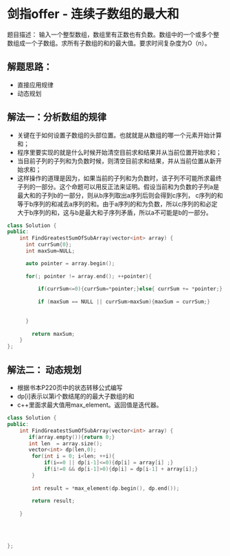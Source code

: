 # 剑指offer -  连续子数组的最大和
题目描述： 输入一个整型数组，数组里有正数也有负数。数组中的一个或多个整数组成一个子数组。求所有子数组的和的最大值。要求时间复杂度为O（n）。

## 解题思路：
- 直接应用规律
- 动态规划


## 解法一：分析数组的规律
- 关键在于如何设置子数组的头部位置。也就就是从数组的哪一个元素开始计算和；
- 程序里要实现的就是什么时候开始清空目前求和结果并从当前位置开始求和；
- 当目前子列的子列和为负数时候，则清空目前求和结果，并从当前位置从新开始求和；
- 这样操作的道理是因为，如果当前的子列和为负数时，该子列不可能所求最终子列的一部分。这个命题可以用反正法来证明。假设当前和为负数的子列a是最大和的子列b的一部分，则从b序列取出a序列后则会得到c序列， c序列的和等于b序列的和减去a序列的和。由于a序列的和为负数，所以c序列的和必定大于b序列的和，这与b是最大和子序列矛盾，所以a不可能是b的一部分。

```c++
class Solution {
public:
    int FindGreatestSumOfSubArray(vector<int> array) {
      int currSum{0};
      int maxSum=NULL;

      auto pointer = array.begin();
      
      for(; pointer != array.end(); ++pointer){
          
          if(currSum<=0){currSum=*pointer;}else{ currSum += *pointer;}
          
          if (maxSum == NULL || currSum>maxSum){maxSum = currSum;}
          
          
      }
        
        return maxSum;
    }
};
```


## 解法二： 动态规划
- 根据书本P220页中的状态转移公式编写
- dp[i]表示以第i个数结尾的的最大子数组的和
- c++里面求最大值用max_element。返回值是迭代器。

```c++
class Solution {
public:
    int FindGreatestSumOfSubArray(vector<int> array) {
       if(array.empty()){return 0;}
       int len  = array.size();
       vector<int> dp(len,0);
        for(int i = 0; i<len; ++i){
            if(i==0 || dp[i-1]<=0){dp[i] = array[i] ;}
            if(i!=0 && dp[i-1]>0){dp[i] = dp[i-1] + array[i];}
        }
        
        int result = *max_element(dp.begin(), dp.end());
        
        return result;
        
    }
    
    
    
    
};
```



